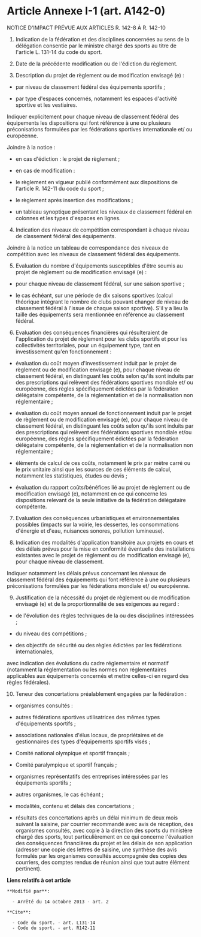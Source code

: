 # Article Annexe I-1 (art. A142-0)

NOTICE D'IMPACT PRÉVUE AUX ARTICLES R. 142-8 À R. 142-10 

1. Indication de la fédération et des disciplines concernées au sens de la délégation consentie par le ministre chargé des
sports au titre de l'article L. 131-14 du code du sport. 

2. Date de la précédente modification ou de l'édiction du règlement. 

3. Description du projet de règlement ou de modification envisagé (e) :

- par niveau de classement fédéral des équipements sportifs ;

- par type d'espaces concernés, notamment les espaces d'activité sportive et les vestiaires. 

Indiquer explicitement pour chaque niveau de classement fédéral des équipements les dispositions qui font référence à une ou
plusieurs préconisations formulées par les fédérations sportives internationale et/ ou européenne. 

Joindre à la notice :

- en cas d'édiction : le projet de règlement ;

- en cas de modification :

- le règlement en vigueur publié conformément aux dispositions de l'article R. 142-11 du code du sport ;

- le règlement après insertion des modifications ;

- un tableau synoptique présentant les niveaux de classement fédéral en colonnes et les types d'espaces en lignes. 

4. Indication des niveaux de compétition correspondant à chaque niveau de classement fédéral des équipements. 

Joindre à la notice un tableau de correspondance des niveaux de compétition avec les niveaux de classement fédéral des
équipements. 

5. Evaluation du nombre d'équipements susceptibles d'être soumis au projet de règlement ou de modification envisagé (e) :

- pour chaque niveau de classement fédéral, sur une saison sportive ;

- le cas échéant, sur une période de dix saisons sportives (calcul théorique intégrant le nombre de clubs pouvant changer de
niveau de classement fédéral à l'issue de chaque saison sportive). S'il y a lieu la taille des équipements sera mentionnée en
référence au classement fédéral. 

6. Evaluation des conséquences financières qui résulteraient de l'application du projet de règlement pour les clubs sportifs
et pour les collectivités territoriales, pour un équipement type, tant en investissement qu'en fonctionnement :

- évaluation du coût moyen d'investissement induit par le projet de règlement ou de modification envisagé (e), pour chaque
niveau de classement fédéral, en distinguant les coûts selon qu'ils sont induits par des prescriptions qui relèvent des
fédérations sportives mondiale et/ ou européenne, des règles spécifiquement édictées par la fédération délégataire
compétente, de la réglementation et de la normalisation non réglementaire ;

- évaluation du coût moyen annuel de fonctionnement induit par le projet de règlement ou de modification envisagé (e), pour
chaque niveau de classement fédéral, en distinguant les coûts selon qu'ils sont induits par des prescriptions qui relèvent
des fédérations sportives mondiale et/ou européenne, des règles spécifiquement édictées par la fédération délégataire
compétente, de la réglementation et de la normalisation non réglementaire ;

- éléments de calcul de ces coûts, notamment le prix par mètre carré ou le prix unitaire ainsi que les sources de ces
éléments de calcul, notamment les statistiques, études ou devis ;

- évaluation du rapport coûts/bénéfices lié au projet de règlement ou de modification envisagé (e), notamment en ce qui
concerne les dispositions relevant de la seule initiative de la fédération délégataire compétente. 

7. Evaluation des conséquences urbanistiques et environnementales possibles (impacts sur la voirie, les dessertes, les
consommations d'énergie et d'eau, nuisances sonores, pollution lumineuse). 

8. Indication des modalités d'application transitoire aux projets en cours et des délais prévus pour la mise en conformité
éventuelle des installations existantes avec le projet de règlement ou de modification envisagé (e), pour chaque niveau de
classement. 

Indiquer notamment les délais prévus concernant les niveaux de classement fédéral des équipements qui font référence à une ou
plusieurs préconisations formulées par les fédérations mondiale et/ ou européenne. 

9. Justification de la nécessité du projet de règlement ou de modification envisagé (e) et de la proportionnalité de ses
exigences au regard :

- de l'évolution des règles techniques de la ou des disciplines intéressées ;

- du niveau des compétitions ;

- des objectifs de sécurité ou des règles édictées par les fédérations internationales, 

avec indication des évolutions du cadre réglementaire et normatif (notamment la réglementation ou les normes non
réglementaires applicables aux équipements concernés et mettre celles-ci en regard des règles fédérales). 

10. Teneur des concertations préalablement engagées par la fédération :

- organismes consultés :

- autres fédérations sportives utilisatrices des mêmes types d'équipements sportifs ;

- associations nationales d'élus locaux, de propriétaires et de gestionnaires des types d'équipements sportifs visés ;

- Comité national olympique et sportif français ;

- Comité paralympique et sportif français ;

- organismes représentatifs des entreprises intéressées par les équipements sportifs ;

- autres organismes, le cas échéant ;

- modalités, contenu et délais des concertations ;

- résultats des concertations après un délai minimum de deux mois suivant la saisine, par courrier recommandé avec avis de
réception, des organismes consultés, avec copie à la direction des sports du ministère chargé des sports, tout
particulièrement en ce qui concerne l'évaluation des conséquences financières du projet et les délais de son application
(adresser une copie des lettres de saisine, une synthèse des avis formulés par les organismes consultés accompagnée des
copies des courriers, des comptes rendus de réunion ainsi que tout autre élément pertinent).

**Liens relatifs à cet article**

	**Modifié par**:

	  - Arrêté du 14 octobre 2013 - art. 2

	**Cite**:

	  - Code du sport. - art. L131-14
	  - Code du sport. - art. R142-11
